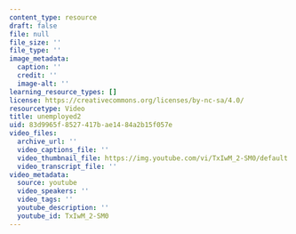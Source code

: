 ```yaml
---
content_type: resource
draft: false
file: null
file_size: ''
file_type: ''
image_metadata:
  caption: ''
  credit: ''
  image-alt: ''
learning_resource_types: []
license: https://creativecommons.org/licenses/by-nc-sa/4.0/
resourcetype: Video
title: unemployed2
uid: 83d9965f-8527-417b-ae14-84a2b15f057e
video_files:
  archive_url: ''
  video_captions_file: ''
  video_thumbnail_file: https://img.youtube.com/vi/TxIwM_2-SM0/default.jpg
  video_transcript_file: ''
video_metadata:
  source: youtube
  video_speakers: ''
  video_tags: ''
  youtube_description: ''
  youtube_id: TxIwM_2-SM0
---
```

